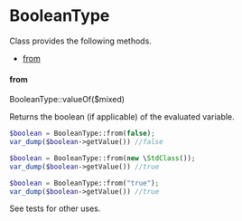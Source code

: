BooleanType
===========
Class provides the following methods.

* [from](#from)

#### from
BooleanType::valueOf($mixed)

Returns the boolean (if applicable) of the evaluated variable.

```php
$boolean = BooleanType::from(false);
var_dump($boolean->getValue()) //false

$boolean = BooleanType::from(new \StdClass());
var_dump($boolean->getValue()) //true

$boolean = BooleanType::from("true");
var_dump($boolean->getValue()) //true
```

See tests for other uses.
